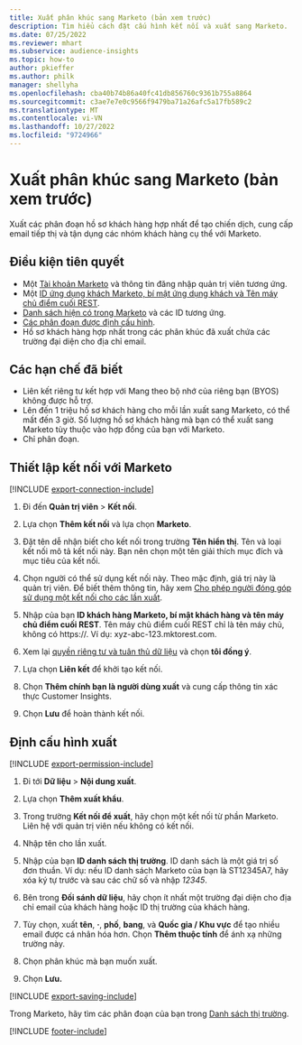 ```yaml
---
title: Xuất phân khúc sang Marketo (bản xem trước)
description: Tìm hiểu cách đặt cấu hình kết nối và xuất sang Marketo.
ms.date: 07/25/2022
ms.reviewer: mhart
ms.subservice: audience-insights
ms.topic: how-to
author: pkieffer
ms.author: philk
manager: shellyha
ms.openlocfilehash: cba40b74b86a40fc41db856760c9361b755a8864
ms.sourcegitcommit: c3ae7e7e0c9566f9479ba71a26afc5a17fb589c2
ms.translationtype: MT
ms.contentlocale: vi-VN
ms.lasthandoff: 10/27/2022
ms.locfileid: "9724966"
---
```

# <a name="export-segments-to-marketo-preview"></a>Xuất phân khúc sang Marketo (bản xem trước)

Xuất các phân đoạn hồ sơ khách hàng hợp nhất để tạo chiến dịch, cung cấp email tiếp thị và tận dụng các nhóm khách hàng cụ thể với Marketo.

## <a name="prerequisites"></a>Điều kiện tiên quyết

- Một [Tài khoản Marketo](https://login.marketo.com/) và thông tin đăng nhập quản trị viên tương ứng.
- Một [ID ứng dụng khách Marketo, bí mật ứng dụng khách và Tên máy chủ điểm cuối REST](https://developers.marketo.com/rest-api/authentication/).
- [Danh sách hiện có trong Marketo](https://docs.marketo.com/display/public/DOCS/Understanding+Static+Lists) và các ID tương ứng.
- [Các phân đoạn được định cấu hình](segments.md).
- Hồ sơ khách hàng hợp nhất trong các phân khúc đã xuất chứa các trường đại diện cho địa chỉ email.

## <a name="known-limitations"></a>Các hạn chế đã biết

- Liên kết riêng tư kết hợp với Mang theo bộ nhớ của riêng bạn (BYOS) không được hỗ trợ.
- Lên đến 1 triệu hồ sơ khách hàng cho mỗi lần xuất sang Marketo, có thể mất đến 3 giờ. Số lượng hồ sơ khách hàng mà bạn có thể xuất sang Marketo tùy thuộc vào hợp đồng của bạn với Marketo.
- Chỉ phân đoạn.

## <a name="set-up-connection-to-marketo"></a>Thiết lập kết nối với Marketo

[!INCLUDE [export-connection-include](includes/export-connection-admn.md)]

1. Đi đến **Quản trị viên** > **Kết nối**.

1. Lựa chọn **Thêm kết nối** và lựa chọn **Marketo**.

1. Đặt tên dễ nhận biết cho kết nối trong trường **Tên hiển thị**. Tên và loại kết nối mô tả kết nối này. Bạn nên chọn một tên giải thích mục đích và mục tiêu của kết nối.

1. Chọn người có thể sử dụng kết nối này. Theo mặc định, giá trị này là quản trị viên. Để biết thêm thông tin, hãy xem [Cho phép người đóng góp sử dụng một kết nối cho các lần xuất](connections.md#allow-contributors-to-use-a-connection-for-exports).

1. Nhập của bạn **ID khách hàng Marketo, bí mật khách hàng và tên máy chủ điểm cuối REST**. Tên máy chủ điểm cuối REST chỉ là tên máy chủ, không có https://. Ví dụ: xyz-abc-123.mktorest.com.

1. Xem lại [quyền riêng tư và tuân thủ dữ liệu](connections.md#data-privacy-and-compliance) và chọn **tôi đồng ý**.

1. Lựa chọn **Liên kết** để khởi tạo kết nối.

1. Chọn **Thêm chính bạn là người dùng xuất** và cung cấp thông tin xác thực Customer Insights.

1. Chọn **Lưu** để hoàn thành kết nối.

## <a name="configure-an-export"></a>Định cấu hình xuất

[!INCLUDE [export-permission-include](includes/export-permission.md)]

1. Đi tới **Dữ liệu** > **Nội dung xuất**.

1. Lựa chọn **Thêm xuất khẩu**.

1. Trong trường **Kết nối để xuất**, hãy chọn một kết nối từ phần Marketo. Liên hệ với quản trị viên nếu không có kết nối.

1. Nhập tên cho lần xuất.

1. Nhập của bạn **ID danh sách thị trường**. ID danh sách là một giá trị số đơn thuần. Ví dụ: nếu ID danh sách Marketo của bạn là ST12345A7, hãy xóa ký tự trước và sau các chữ số và nhập *12345*.

1. Bên trong **Đối sánh dữ liệu**, hãy chọn ít nhất một trường đại diện cho địa chỉ email của khách hàng hoặc ID thị trường của khách hàng.

1. Tùy chọn, xuất **tên**, **·**, **phố**, **bang**, và **Quốc gia / Khu vực** để tạo nhiều email được cá nhân hóa hơn. Chọn **Thêm thuộc tính** để ánh xạ những trường này.

1. Chọn phân khúc mà bạn muốn xuất.

1. Chọn **Lưu.**

[!INCLUDE [export-saving-include](includes/export-saving.md)]

Trong Marketo, hãy tìm các phân đoạn của bạn trong [Danh sách thị trường](https://docs.marketo.com/display/public/DOCS/Understanding+Static+Lists).

[!INCLUDE [footer-include](includes/footer-banner.md)]
